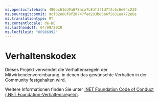 ```yaml
---
ms.openlocfilehash: 480bc61dd9a678aca7b8df1f1d7f2c6c6e04c239
ms.sourcegitcommit: 9cf62e06f8f20747fed203b8666f5831ea772e0e
ms.translationtype: MT
ms.contentlocale: de-DE
ms.lasthandoff: 04/09/2020
ms.locfileid: "80986992"
---
```

# <a name="code-of-conduct"></a>Verhaltenskodex

Dieses Projekt verwendet die Verhaltensregeln der Mitwirkendenvereinbarung, in denen das gewünschte Verhalten in der Community festgehalten wird.

Weitere Informationen finden Sie unter [.NET Foundation Code of Conduct (.NET Foundation-Verhaltensregeln)](https://dotnetfoundation.org/code-of-conduct).
